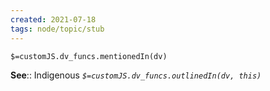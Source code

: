 ```yaml
---
created: 2021-07-18
tags: node/topic/stub
---
```

`$=customJS.dv_funcs.mentionedIn(dv)`


**See**:: Indigenous
*`$=customJS.dv_funcs.outlinedIn(dv, this)`*

